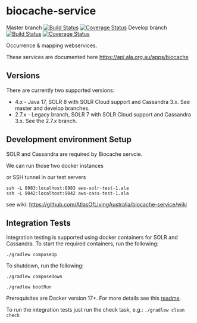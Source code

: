 # biocache-service

Master branch [![Build Status](https://api.travis-ci.com/AtlasOfLivingAustralia/biocache-service.svg?branch=master)](https://app.travis-ci.com/github/AtlasOfLivingAustralia/biocache-service)  [![Coverage Status](https://coveralls.io/repos/github/AtlasOfLivingAustralia/biocache-service/badge.svg?branch=master)](https://coveralls.io/github/AtlasOfLivingAustralia/biocache-service?branch=master) Develop branch [![Build Status](https://api.travis-ci.com/AtlasOfLivingAustralia/biocache-service.svg?branch=develop)](https://app.travis-ci.com/github/AtlasOfLivingAustralia/biocache-service) [![Coverage Status](https://coveralls.io/repos/github/AtlasOfLivingAustralia/biocache-service/badge.svg?branch=develop)](https://coveralls.io/github/AtlasOfLivingAustralia/biocache-service?branch=develop)


Occurrence &amp; mapping webservices.

These services are documented here https://api.ala.org.au/apps/biocache

## Versions

There are currently two supported versions:

* 4.x - Java 17, SOLR 8 with SOLR Cloud support and Cassandra 3.x. See master and develop branches.
* 2.7.x - Legacy branch, SOLR 7 with SOLR Cloud support and Cassandra 3.x. See the 2.7.x branch.

## Development environment Setup

SOLR and Cassandra are required by Biocache servcie.

We can run those two docker instances

or SSH tunnel in our test servers
```
ssh -L 8983:localhost:8983 aws-solr-test-1.ala
ssh -L 9042:localhost:9042 aws-cass-test-1.ala
```

see wiki: https://github.com/AtlasOfLivingAustralia/biocache-service/wiki

## Integration Tests

Integration testing is supported using docker containers for SOLR and Cassandra.
To start the required containers, run the following:

```
./gradlew composeUp
```

To shutdown, run the following:
```
./gradlew composeDown
```

```
./gradlew bootRun
```


Prerequisites are Docker version 17+. For more details see this [readme](/src/test/docker/README.md).

To run the integration tests just run the check task, e.g.: `./gradlew clean check`

